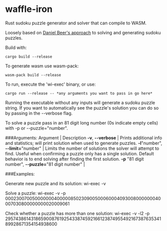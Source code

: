 # waffle-iron
Rust sudoku puzzle generator and solver that can compile to WASM.

Loosely based on [Daniel Beer's approach](https://dlbeer.co.nz/articles/sudoku.html) to solving and generating sudoku 
puzzles.

Build with:

    cargo build --release

To generate wasm use wasm-pack:

    wasm-pack build --release

To run, execute the 'wi-exec' binary, or use:

    cargo run --release -- *any arguments you want to pass in go here*

Running the executable without any inputs will generate a sudoku puzzle string. If you want to automatically see the puzzle's solution you can do so by passing in the --verbose flag.

To solve a puzzle pass in an 81 digit long number (0s indicate empty cells) with -p or --puzzle="number".

###Arguments:
Argument | Description
**-v**, **--verbose** | Prints additional info and statistics; will print solution when used to generate puzzles.
**-l**"number", **--limit=**"number" | Limits the number of solutions the solver will attempt to find. Useful when confirming a puzzle only has a single solution. Default behavior is to end solving after finding the first solution.
**-p** "81 digit number", **--puzzle=**"81 digit number" | 

###Examples:

Generate new puzzle and its solution:
    wi-exec -v

Solve a puzzle:
    wi-exec -v -p 000230070050000000400000850230900500060004093008000000040007030800000000020009061

Check whether a puzzle has more than one solution:
    wi-exec -v -l2 -p 295743861431865900876192543387459216612387495549216738763534189928671354154938600

